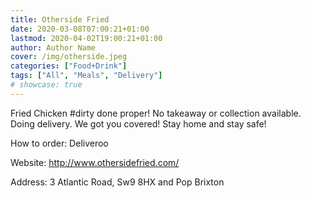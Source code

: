 ```yaml
---
title: Otherside Fried
date: 2020-03-08T07:00:21+01:00
lastmod: 2020-04-02T19:00:21+01:00
author: Author Name
cover: /img/otherside.jpeg
categories: ["Food+Drink"]
tags: ["All", "Meals", "Delivery"]
# showcase: true
---
```

Fried Chicken #dirty done proper! No takeaway or collection available. Doing delivery. We got you covered! Stay home and stay safe!

How to order: Deliveroo

Website: http://www.othersidefried.com/

Address: 3 Atlantic Road, Sw9 8HX and Pop Brixton			
